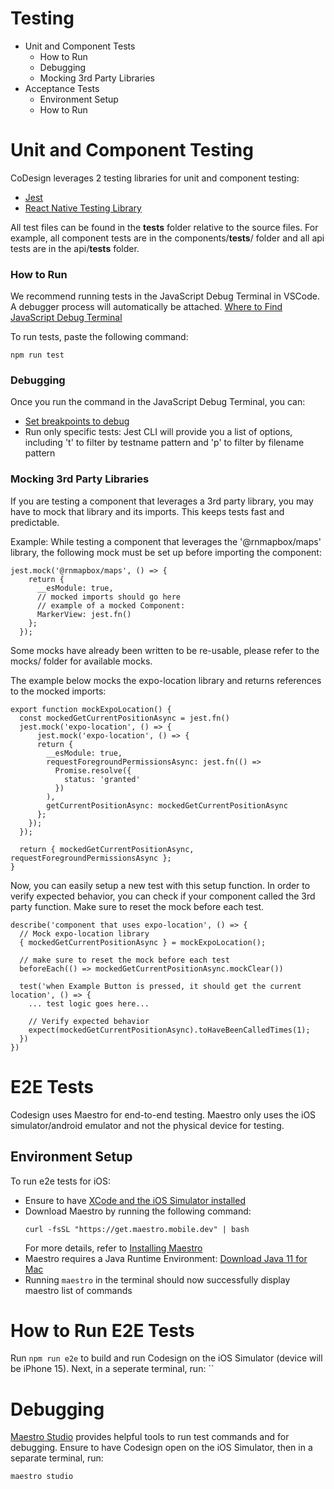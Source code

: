 # Testing

- Unit and Component Tests
    - How to Run
    - Debugging
    - Mocking 3rd Party Libraries
- Acceptance Tests
    - Environment Setup
    - How to Run


# Unit and Component Testing
CoDesign leverages 2 testing libraries for unit and component testing: 

  - [Jest](https://jestjs.io/docs/getting-started)
  - [React Native Testing Library](https://testing-library.com/docs/react-native-testing-library/intro/)

All test files can be found in the __tests__ folder relative to the source files. For example, all component tests are in the components/__tests__/ folder and all api tests are in the api/__tests__ folder.

### How to Run
We recommend running tests in the JavaScript Debug Terminal in VSCode. A debugger process will automatically be attached. [Where to Find JavaScript Debug Terminal](https://code.visualstudio.com/docs/nodejs/nodejs-debugging#_javascript-debug-terminal)

To run tests, paste the following command:
```
npm run test
```

### Debugging
Once you run the command in the JavaScript Debug Terminal, you can:

- [Set breakpoints to debug](https://code.visualstudio.com/docs/nodejs/nodejs-debugging#_breakpoints)
- Run only specific tests: Jest CLI will provide you a list of options, including 't' to filter by testname pattern and 'p' to filter by filename pattern

### Mocking 3rd Party Libraries
If you are testing a component that leverages a 3rd party library, you may have to mock that library and its imports. This keeps tests fast and predictable.

Example: While testing a component that leverages the '@rnmapbox/maps' library, the following mock must be set up before importing the component:

```
jest.mock('@rnmapbox/maps', () => {
    return {
      __esModule: true,
      // mocked imports should go here
      // example of a mocked Component:
      MarkerView: jest.fn()
    };
  });
```

Some mocks have already been written to be re-usable, please refer to the mocks/ folder for available mocks.

The example below mocks the expo-location library and returns references to the mocked imports:

```
export function mockExpoLocation() {
  const mockedGetCurrentPositionAsync = jest.fn()
  jest.mock('expo-location', () => {
      jest.mock('expo-location', () => {
      return {
        __esModule: true,
        requestForegroundPermissionsAsync: jest.fn(() =>
          Promise.resolve({
            status: 'granted'
          })
        ),
        getCurrentPositionAsync: mockedGetCurrentPositionAsync
      };
    });
  });

  return { mockedGetCurrentPositionAsync, requestForegroundPermissionsAsync };
}
```

Now, you can easily setup a new test with this setup function. In order to verify expected behavior, you can check if your component called the 3rd party function. Make sure to reset the mock before each test.

```
describe('component that uses expo-location', () => {
  // Mock expo-location library
  { mockedGetCurrentPositionAsync } = mockExpoLocation();

  // make sure to reset the mock before each test
  beforeEach(() => mockedGetCurrentPositionAsync.mockClear())

  test('when Example Button is pressed, it should get the current location', () => {
    ... test logic goes here...

    // Verify expected behavior
    expect(mockedGetCurrentPositionAsync).toHaveBeenCalledTimes(1);
  })
})
```

# E2E Tests

Codesign uses Maestro for end-to-end testing. Maestro only uses the iOS simulator/android emulator and not the physical device for testing.

## Environment Setup

To run e2e tests for iOS:

- Ensure to have [XCode and the iOS Simulator installed](https://docs.expo.dev/workflow/ios-simulator/)
- Download Maestro by running the following command: 
  ``` 
  curl -fsSL "https://get.maestro.mobile.dev" | bash
  ```
  For more details, refer to [Installing Maestro](https://docs.maestro.dev/getting-started/installing-maestro)
- Maestro requires a Java Runtime Environment: [Download Java 11 for Mac](https://www.oracle.com/java/technologies/downloads/?er=221886#java11-mac)
- Running `maestro` in the terminal should now successfully display maestro list of commands


# How to Run E2E Tests
Run `npm run e2e` to build and run Codesign on the iOS Simulator (device will be iPhone 15).
Next, in a seperate terminal, run: ``

# Debugging
[Maestro Studio](https://docs.maestro.dev/getting-started/maestro-studio) provides helpful tools to run test commands and for debugging. Ensure to have Codesign open on the iOS Simulator, then in a separate terminal, run:
```
maestro studio
```
